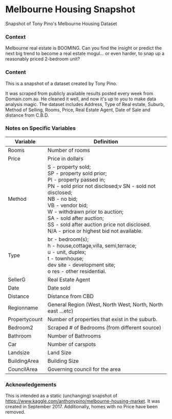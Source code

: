# Melbourne Housing Snapshot

Snapshot of Tony Pino's Melbourne Housing Dataset

### Context
Melbourne real estate is BOOMING. Can you find the insight or predict the next big trend to become a real estate mogul… or even harder, to snap up a reasonably priced 2-bedroom unit?

### Content
This is a snapshot of a dataset created by Tony Pino.

It was scraped from publicly available results posted every week from Domain.com.au. He cleaned it well, and now it's up to you to make data analysis magic. The dataset includes Address, Type of Real estate, Suburb, Method of Selling, Rooms, Price, Real Estate Agent, Date of Sale and distance from C.B.D.

### Notes on Specific Variables
| Variable  | Definition  |
|-----------|-------------|
| Rooms | Number of rooms |
| Price | Price in dollars |
| Method | S - property sold; <br> SP - property sold prior;<br> PI - property passed in;<br> PN - sold prior not disclosed;v SN - sold not disclosed;<br> NB - no bid;<br> VB - vendor bid;<br> W - withdrawn prior to auction;<br> SA - sold after auction;<br> SS - sold after auction price not disclosed.<br> N/A - price or highest bid not available.|
| Type | br - bedroom(s);<br> h - house,cottage,villa, semi,terrace;<br> u - unit, duplex;<br> t - townhouse;<br> dev site - development site;<br> o res - other residential.|
| SellerG | Real Estate Agent |
| Date | Date sold |
| Distance | Distance from CBD |
| Regionname | General Region (West, North West, North, North east …etc) |
| Propertycount | Number of properties that exist in the suburb. |
| Bedroom2  | Scraped # of Bedrooms (from different source) |
| Bathroom | Number of Bathrooms |
| Car | Number of carspots |
| Landsize | Land Size |
| BuildingArea | Building Size |
| CouncilArea | Governing council for the area |

### Acknowledgements
This is intended as a static (unchanging) snapshot of https://www.kaggle.com/anthonypino/melbourne-housing-market. It was created in September 2017. Additionally, homes with no Price have been removed.